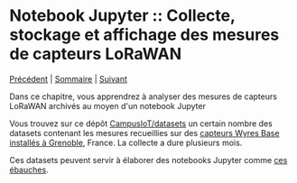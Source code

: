 # Notebook Jupyter :: Collecte, stockage et affichage des mesures de capteurs LoRaWAN

[Précédent](08d.md) | [Sommaire](README.md) |  [Suivant](09.md)

Dans ce chapitre, vous apprendrez à analyser des mesures de capteurs LoRaWAN archivés au moyen d'un notebook Jupyter

Vous trouvez sur ce dépôt [CampusIoT/datasets](https://github.com/CampusIoT/datasets) un certain nombre des datasets contenant les mesures recueillies sur des [capteurs Wyres Base installés à Grenoble](https://github.com/CampusIoT/datasets/tree/main/SaintEynard/logs), France. La collecte a dure plusieurs mois.

Ces datasets peuvent servir à élaborer des notebooks Jupyter comme [ces ébauches](https://github.com/CampusIoT/datasets/blob/main/SaintEynard/notebooks/campusiot.ipynb).

